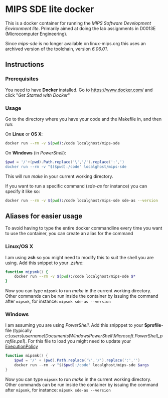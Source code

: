 # MIPS SDE lite docker

This is a docker container for running the *MIPS Software Development Environment lite*.
Primarily aimed at doing the lab assignments in D0013E (Microcomputer Engineering).

Since *mips-sde* is no longer available on linux-mips.org this uses an archived version of the toolchain, version *6.06.01*.

## Instructions
### Prerequisites
You need to have **Docker** installed. Go to https://www.docker.com/ and click "*Get Started with Docker*"
### Usage


Go to the directory where you have your code and the Makefile in, and then run:

On **Linux** or **OS X**:
```zsh
docker run --rm -v $(pwd):/code localghost/mips-sde
```

On **Windows** (in *PowerShell*):
```Powershell
$pwd = '/'+(pwd).Path.replace('\','/').replace(':',')
docker run --rm -v "$($pwd):/code" localghost/mips-sde
```

This will run *make* in your current working directory.

If you want to run a specific command (*sde-as* for instance) you can specify it like so:
```zsh
docker run --rm -v $(pwd):/code localghost/mips-sde sde-as --version
```

## Aliases for easier usage
To avoid having to type the entire docker commandline every time you want to use the container, you can create an alias for the command 
### Linux/OS X
I am using **zsh** so you might need to modify this to suit the shell you are using.
Add this snippet to your *.zshrc*:
```zsh
function mipsmk() {
    docker run --rm -v $(pwd):/code localghost/mips-sde $*
}
```
Now you can type `mipsmk` to run *make* in the current working directory. Other commands can be run inside the container by issuing the command after `mipsmk`, for instance: `mipsmk sde-as --version`

### Windows
I am assuming you are using *PowerShell*. Add this snipppet to your **$profile**-file (typically *c:\users\username\Documents\WindowsPowerShell\Microsoft.PowerShell_profile.ps1*). 
For this file to load you might need to update your [ExecutionPolicy](https://technet.microsoft.com/en-us/library/hh847748.aspx) 
```Powershell
function mipsmk() {
    $pwd = '/' + (pwd).Path.replace('\','/').replace(':','')
    docker run --rm -v "$($pwd):/code" localghost/mips-sde $args
}
```
Now you can type `mipsmk` to run *make* in the current working directory. Other commands can be run inside the container by issuing the command after `mipsmk`, for instance: `mipsmk sde-as --version`
